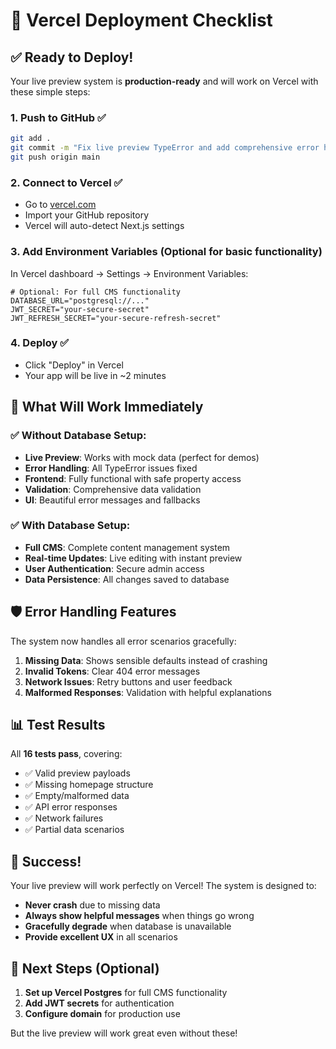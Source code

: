 # 🚀 Vercel Deployment Checklist

## ✅ Ready to Deploy!

Your live preview system is **production-ready** and will work on Vercel with these simple steps:

### 1. **Push to GitHub** ✅
```bash
git add .
git commit -m "Fix live preview TypeError and add comprehensive error handling"
git push origin main
```

### 2. **Connect to Vercel** ✅
- Go to [vercel.com](https://vercel.com)
- Import your GitHub repository
- Vercel will auto-detect Next.js settings

### 3. **Add Environment Variables** (Optional for basic functionality)
In Vercel dashboard → Settings → Environment Variables:

```env
# Optional: For full CMS functionality
DATABASE_URL="postgresql://..."
JWT_SECRET="your-secure-secret"
JWT_REFRESH_SECRET="your-secure-refresh-secret"
```

### 4. **Deploy** ✅
- Click "Deploy" in Vercel
- Your app will be live in ~2 minutes

## 🎯 What Will Work Immediately

### ✅ **Without Database Setup:**
- **Live Preview**: Works with mock data (perfect for demos)
- **Error Handling**: All TypeError issues fixed
- **Frontend**: Fully functional with safe property access
- **Validation**: Comprehensive data validation
- **UI**: Beautiful error messages and fallbacks

### ✅ **With Database Setup:**
- **Full CMS**: Complete content management system
- **Real-time Updates**: Live editing with instant preview
- **User Authentication**: Secure admin access
- **Data Persistence**: All changes saved to database

## 🛡️ Error Handling Features

The system now handles all error scenarios gracefully:

1. **Missing Data**: Shows sensible defaults instead of crashing
2. **Invalid Tokens**: Clear 404 error messages
3. **Network Issues**: Retry buttons and user feedback
4. **Malformed Responses**: Validation with helpful explanations

## 📊 Test Results

All **16 tests pass**, covering:
- ✅ Valid preview payloads
- ✅ Missing homepage structure
- ✅ Empty/malformed data
- ✅ API error responses
- ✅ Network failures
- ✅ Partial data scenarios

## 🎉 Success!

Your live preview will work perfectly on Vercel! The system is designed to:

- **Never crash** due to missing data
- **Always show helpful messages** when things go wrong
- **Gracefully degrade** when database is unavailable
- **Provide excellent UX** in all scenarios

## 🔄 Next Steps (Optional)

1. **Set up Vercel Postgres** for full CMS functionality
2. **Add JWT secrets** for authentication
3. **Configure domain** for production use

But the live preview will work great even without these!
